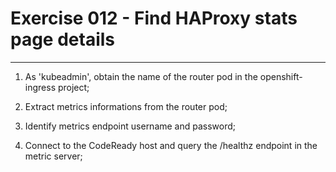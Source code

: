 # Exercise 012 - Find HAProxy stats page details

---

1. As 'kubeadmin', obtain the name of the router pod in the openshift-ingress
   project;

2. Extract metrics informations from the router pod;

3. Identify metrics endpoint username and password;

4. Connect to the CodeReady host and query the /healthz endpoint in the metric
   server;
